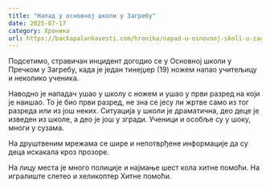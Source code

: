 ```yaml
---
title: "Напад у основној школи у Загребу"
date: 2025-07-17
category: Хроника
url: https://backapalankavesti.com/hronika/napad-u-osnovnoj-skoli-u-zagrebu/
---
```


Подсетимо, стравичан инцидент догодио се у Основној школи у Пречком у Загребу, када је један тинејџер (19) ножем напао учитељицу и неколико ученика.

Наводно је нападач ушао у школу с ножем и ушао у први разред на који је наишао. То је био први разред, не зна се јесу ли жртве само из тог разреда или из још неких. Ситуација у школи је драматична, део деце је изведен из школе, а део је још у згради. Ученици и особље су у шоку, многи у сузама.

На друштвеним мрежама се шире и непотврђене информације да су деца искакала кроз прозоре.

На лицу места је много полиције и најмање шест кола хитне помоћи. На игралиште слетео и хеликоптер Хитне помоћи.

